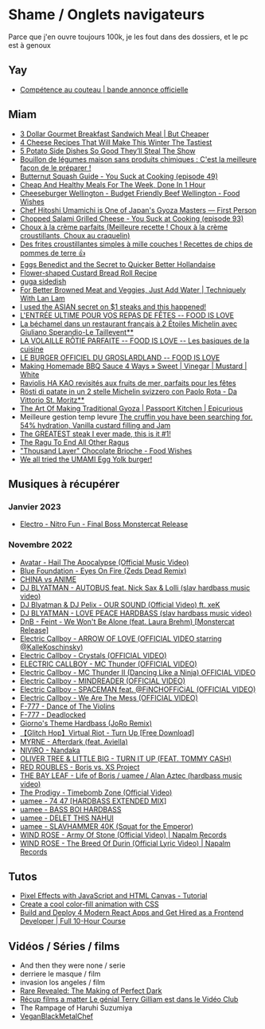 # Shame / Onglets navigateurs

Parce que j'en ouvre toujours 100k, je les fout dans des dossiers, et le pc est à genoux

## Yay

- [Compétence au couteau | bande annonce officielle](https://www.youtube.com/watch?v=x5s52o1ykOc)

## Miam

- [3 Dollar Gourmet Breakfast Sandwich Meal | But Cheaper](https://www.youtube.com/watch?v=QDe_DhsrNs4)
- [4 Cheese Recipes That Will Make This Winter The Tastiest](https://www.youtube.com/watch?v=OgwYVjIC8xg)
- [5 Potato Side Dishes So Good They’ll Steal The Show](https://www.youtube.com/watch?v=dumbL6RPJIc)
- [Bouillon de légumes maison sans produits chimiques : C'est la meilleure façon de le préparer !](https://www.youtube.com/watch?v=e33lnLUdk30)
- [Butternut Squash Guide - You Suck at Cooking (episode 49)](https://www.youtube.com/watch?v=GYl7h8iDjsY&list=PLE4Xo75gvAuHBMiSLwy8fEujUN4mbx409&index=66)
- [Cheap And Healthy Meals For The Week, Done In 1 Hour](https://www.youtube.com/watch?v=AYXfaVD5o40)
- [Cheeseburger Wellington - Budget Friendly Beef Wellington - Food Wishes](https://www.youtube.com/watch?v=QcCOruaDv5g)
- [Chef Hitoshi Umamichi is One of Japan's Gyoza Masters — First Person](https://www.youtube.com/watch?v=_qApr4UmCGY)
- [Chopped Salami Grilled Cheese - You Suck at Cooking (episode 93)](https://www.youtube.com/watch?v=EiGMleWwYX0&list=PLE4Xo75gvAuHBMiSLwy8fEujUN4mbx409&index=105)
- [Choux à la crème parfaits (Meilleure recette ! Choux à la crème croustillants, Choux au craquelin)](https://www.youtube.com/watch?v=3xtSr5iIuTo)
- [Des frites croustillantes simples à mille couches ! Recettes de chips de pommes de terre 👍](https://www.youtube.com/watch?v=KO0J08gpwtg)
- [Eggs Benedict and the Secret to Quicker Better Hollandaise](https://www.youtube.com/watch?v=6bDoFO7NgI8)
- [Flower-shaped Custard Bread Roll Recipe](https://www.youtube.com/watch?v=I3fGmPoJtyQ)
- [guga sidedish](https://www.youtube.com/watch?v=z1ymUzX9uhk)
- [For Better Browned Meat and Veggies, Just Add Water | Techniquely With Lan Lam](https://www.youtube.com/watch?v=rzL07v6w8AA)
- [I used the ASIAN secret on $1 steaks and this happened!](https://www.youtube.com/watch?v=A_5TdCny_F0)
- [L'ENTRÉE ULTIME POUR VOS REPAS DE FÊTES -- FOOD IS LOVE](https://www.youtube.com/watch?v=3z69buzmLfw)
- [La béchamel dans un restaurant français à 2 Étoiles Michelin avec Giuliano Sperandio-Le Taillevent**](https://www.youtube.com/watch?v=7AAx0uIuoBQ)
- [LA VOLAILLE RÔTIE PARFAITE -- FOOD IS LOVE -- Les basiques de la cuisine](https://www.youtube.com/watch?v=t6_xRwKqJ44)
- [LE BURGER OFFICIEL DU GROSLARDLAND -- FOOD IS LOVE](https://www.youtube.com/watch?v=xKIdASjF7x8)
- [Making Homemade BBQ Sauce 4 Ways » Sweet | Vinegar | Mustard | White](https://www.youtube.com/watch?v=84HBNzJ-Ysc)
- [Raviolis HA KAO revisités aux fruits de mer, parfaits pour les fêtes](https://www.youtube.com/watch?v=o-9ft5N5Ovc)
- [Rösti di patate in un 2 stelle Michelin svizzero con Paolo Rota - Da Vittorio St. Moritz**](https://www.youtube.com/watch?v=0Ayz0m13VVc)
- [The Art Of Making Traditional Gyoza | Passport Kitchen | Epicurious](https://www.youtube.com/watch?v=E3x-dSHAJO4)
- Meilleure gestion temp levure [The cruffin you have been searching for. 54% hydration, Vanilla custard filling and Jam](https://www.youtube.com/watch?v=YasflP3fvkI)
- [The GREATEST steak I ever made, this is it #1!](https://www.youtube.com/watch?v=6S_cBDBpOJ0)
- [The Ragu To End All Other Ragus](https://www.youtube.com/watch?v=x9V8MX58AdI)
- ["Thousand Layer" Chocolate Brioche - Food Wishes](https://www.youtube.com/watch?v=MLOJ9jETXss&t=634s)
- [We all tried the UMAMI Egg Yolk burger!](https://www.youtube.com/watch?v=XiQl0wWp_cQ)

## Musiques à récupérer

### Janvier 2023

- [Electro - Nitro Fun - Final Boss Monstercat Release](https://www.youtube.com/watch?v=VGh5DV0D3wk&list=RDGMEMYH9CUrFO7CfLJpaD7UR85w&index=5)

### Novembre 2022

- [Avatar - Hail The Apocalypse (Official Music Video)](https://www.youtube.com/watch?v=zKe8jze56Vg&list=RDMM&index=20)
- [Blue Foundation - Eyes On Fire (Zeds Dead Remix)](https://www.youtube.com/watch?v=IUGzY-ihqWc&list=RD8Er6l7UOnbI&index=26)
- [CHINA vs ANIME](https://www.youtube.com/watch?v=UTvp4fI0R6Y)
- [DJ BLYATMAN - AUTOBUS feat. Nick Sax & Lolli (slav hardbass music video)](https://www.youtube.com/watch?v=gIOHSAfJ4_s&list=RDMMeaF811Lp27w&index=43)
- [DJ Blyatman & DJ Pelix - OUR SOUND (Official Video) ft. xeK](https://www.youtube.com/watch?v=oMGvuiZfS_o&list=RDMM&index=44)
- [DJ BLYATMAN - LOVE PEACE HARDBASS (slav hardbass music video)](https://www.youtube.com/watch?v=QED4UOpDgfo&list=RDMM&index=4)
- [DnB - Feint - We Won't Be Alone (feat. Laura Brehm) [Monstercat Release]](https://www.youtube.com/watch?v=SItIaWAjI_4&list=RD8Er6l7UOnbI&index=42)
- [Electric Callboy - ARROW OF LOVE (OFFICIAL VIDEO starring @KalleKoschinsky)](https://www.youtube.com/watch?v=7_TqLc-vETs&list=RDqrWPKu37H1E&index=4)
- [Electric Callboy - Crystals (OFFICIAL VIDEO)](https://www.youtube.com/watch?v=qrWPKu37H1E)
- [ELECTRIC CALLBOY - MC Thunder (OFFICIAL VIDEO)](https://www.youtube.com/watch?v=wobbf3lb2nk&list=RDXx1uLMvsmvk&index=27)
- [Electric Callboy - MC Thunder II (Dancing Like a Ninja) OFFICIAL VIDEO](https://www.youtube.com/watch?v=LFr2LjZrts4&list=RDqrWPKu37H1E&index=6)
- [Electric Callboy - MINDREADER (OFFICIAL VIDEO)](https://www.youtube.com/watch?v=KmLYqftt9yM)
- [Electric Callboy - SPACEMAN feat. @FiNCHOFFiCiAL (OFFICIAL VIDEO)](https://www.youtube.com/watch?v=Xx1uLMvsmvk&list=RDqrWPKu37H1E&index=7)
- [Electric Callboy - We Are The Mess (OFFICIAL VIDEO)](https://www.youtube.com/watch?v=hj7VJnNq6A4&list=RDqrWPKu37H1E)
- [F-777 - Dance of The Violins](https://www.youtube.com/watch?v=1fu3Q1giB94&list=RDMM&index=40)
- [F-777 - Deadlocked](https://www.youtube.com/watch?v=OPBECnDBiRQ&list=RDMM&index=22)
- [Giorno's Theme Hardbass (JoRo Remix)](https://www.youtube.com/watch?v=Jsh7MSpuAi4)
- [【Glitch Hop】Virtual Riot - Turn Up [Free Download]](https://www.youtube.com/watch?v=v6WMFfqnBv0&list=RDMM&index=51)
- [MYRNE - Afterdark (feat. Aviella)](https://www.youtube.com/watch?v=nop85GDiy3w&list=RD8Er6l7UOnbI&index=30)
- [NIVIRO - Nandaka](https://www.youtube.com/watch?v=yxQWvTnbvqY&list=RDGMEMYH9CUrFO7CfLJpaD7UR85w&index=42)
- [OLIVER TREE & LITTLE BIG - TURN IT UP (FEAT. TOMMY CASH)](https://www.youtube.com/watch?v=R1JXxxm3thE&list=RDMM&index=42)
- [RED ROUBLES - Boris vs. XS Project](https://www.youtube.com/watch?v=j7B4ACeXBHU&list=RDMM&index=46)
- [THE BAY LEAF - Life of Boris / uamee / Alan Aztec (hardbass music video)](https://www.youtube.com/watch?v=z5ymkrrZo1Q)
- [The Prodigy - Timebomb Zone (Official Video)](https://www.youtube.com/watch?v=-5tHiZACxbI&list=RDGMEMYH9CUrFO7CfLJpaD7UR85w&index=44)
- [uamee - 74 47 [HARDBASS EXTENDED MIX]](https://www.youtube.com/watch?v=d95Frp7sfL8&list=PLBSKXsAq3uzssY34fI7ApQpbSSnH8_ZYv&index=158)
- [uamee - BASS BOI HARDBASS](https://www.youtube.com/watch?v=tbayNy9Dg-g&list=RDMM&index=33)
- [uamee - DELET THIS NAHUI](https://www.youtube.com/watch?v=YgM6rmNgnVE&list=PLBSKXsAq3uzssY34fI7ApQpbSSnH8_ZYv&index=108)
- [uamee - SLAVHAMMER 40K (Squat for the Emperor)](https://www.youtube.com/watch?v=uP0rFsylyM0&list=RDMM&index=34)
- [WIND ROSE - Army Of Stone (Official Video) | Napalm Records](https://www.youtube.com/watch?v=SFxKm8zxCeE)
- [WIND ROSE - The Breed Of Durin (Official Lyric Video) | Napalm Records](https://www.youtube.com/watch?v=YxrCYlaSvXc)

## Tutos

- [Pixel Effects with JavaScript and HTML Canvas - Tutorial](https://www.youtube.com/watch?v=UoTxOVEecbI)
- [Create a cool color-fill animation with CSS](https://www.youtube.com/watch?v=dldpud1PuL8)
- [Build and Deploy 4 Modern React Apps and Get Hired as a Frontend Developer | Full 10-Hour Course](https://www.youtube.com/watch?v=F627pKNUCVQ)

## Vidéos / Séries / films

- And then they were none / serie
- derriere le masque / film
- invasion los angeles / film
- [Rare Revealed: The Making of Perfect Dark](https://www.youtube.com/watch?v=7CxpdspOV5I)
- [Récup films a matter Le génial Terry Gilliam est dans le Vidéo Club](https://www.youtube.com/watch?v=8XcLsXiWj5c)
- The Rampage of Haruhi Suzumiya
- [VeganBlackMetalChef](https://www.youtube.com/user/VeganBlackMetalChef)
